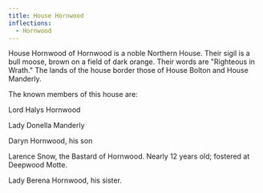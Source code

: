 ```yaml
---
title: House Hornwood
inflections:
  - Hornwood
---
```


House Hornwood of Hornwood is a noble Northern House. Their sigil is a bull moose, brown on a field of dark orange. Their words are "Righteous in Wrath." The lands of the house border those of House Bolton and House Manderly.

The known members of this house are:

Lord Halys Hornwood

Lady Donella Manderly

Daryn Hornwood, his son

Larence Snow, the Bastard of Hornwood. Nearly 12 years old; fostered at Deepwood Motte.

Lady Berena Hornwood, his sister.


